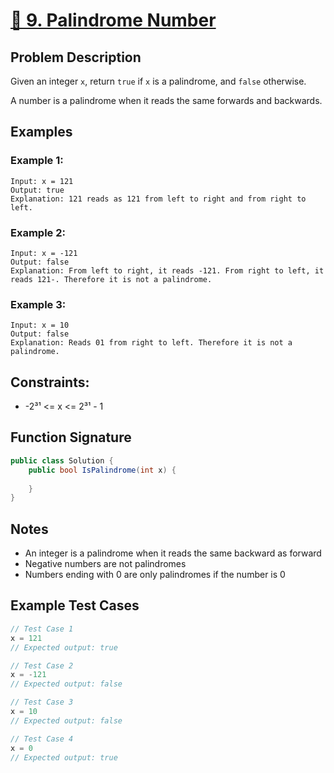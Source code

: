 # [🎯 9\. Palindrome Number](https://leetcode.com/problems/palindrome-number/)

## Problem Description
Given an integer `x`, return `true` if `x` is a palindrome, and `false` otherwise.

A number is a palindrome when it reads the same forwards and backwards.

## Examples

### Example 1:
```
Input: x = 121
Output: true
Explanation: 121 reads as 121 from left to right and from right to left.
```

### Example 2:
```
Input: x = -121
Output: false
Explanation: From left to right, it reads -121. From right to left, it reads 121-. Therefore it is not a palindrome.
```

### Example 3:
```
Input: x = 10
Output: false
Explanation: Reads 01 from right to left. Therefore it is not a palindrome.
```

## Constraints:
- -2³¹ <= x <= 2³¹ - 1

## Function Signature
```csharp
public class Solution {
    public bool IsPalindrome(int x) {
        
    }
}
```

## Notes
- An integer is a palindrome when it reads the same backward as forward
- Negative numbers are not palindromes
- Numbers ending with 0 are only palindromes if the number is 0

## Example Test Cases
```csharp
// Test Case 1
x = 121
// Expected output: true

// Test Case 2
x = -121
// Expected output: false

// Test Case 3
x = 10
// Expected output: false

// Test Case 4
x = 0
// Expected output: true
```